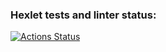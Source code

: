 ### Hexlet tests and linter status:
[![Actions Status](https://github.com/vitalii88/frontend-project-lvl2/workflows/hexlet-check/badge.svg)](https://github.com/vitalii88/frontend-project-lvl2/actions)